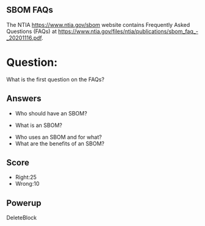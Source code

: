 ## SBOM FAQs
The NTIA https://www.ntia.gov/sbom website
contains Frequently Asked Questions (FAQs) at
https://www.ntia.gov/files/ntia/publications/sbom_faq_-_20201116.pdf.

# Question:
What is the first question on the FAQs?

## Answers
- Who should have an SBOM?
* What is an SBOM?
- Who uses an SBOM and for what?
- What are the benefits of an SBOM?


## Score
- Right:25
- Wrong:10

## Powerup
DeleteBlock

